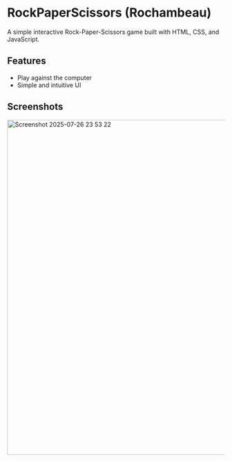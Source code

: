 # RockPaperScissors (Rochambeau)

A simple interactive Rock-Paper-Scissors game built with HTML, CSS, and JavaScript.

## Features

- Play against the computer
- Simple and intuitive UI

## Screenshots

<img width="1485" height="775" alt="Screenshot 2025-07-26 23 53 22" src="https://github.com/user-attachments/assets/d54e53be-4fb2-48e5-a44d-7209234258d5" />
